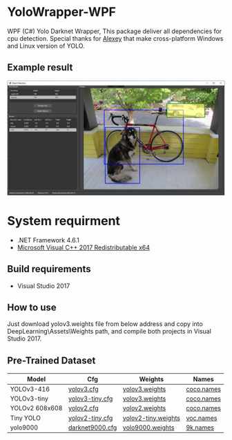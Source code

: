 # YoloWrapper-WPF
WPF (C#) Yolo Darknet Wrapper, This package deliver all dependencies for cpu detection. Special thanks for [Alexey](https://github.com/AlexeyAB/darknet) that make cross-platform Windows and Linux version of YOLO.

## Example result
![Wrapper GUI with detection result](images/WrapperGUI.JPG)


# System requirment
- .NET Framework 4.6.1
- [Microsoft Visual C++ 2017 Redistributable x64](https://go.microsoft.com/fwlink/?LinkId=746572)

## Build requirements
- Visual Studio 2017

## How to use
Just download yolov3.weights file from below address and copy into DeepLearning\Assets\Weights path, and compile both projects in Visual Studio 2017.

## Pre-Trained Dataset
Model | Cfg | Weights | Names |
--- | --- | --- | --- |
YOLOv3-416 | [yolov3.cfg](https://github.com/pjreddie/darknet/blob/master/cfg/yolov3.cfg) | [yolov3.weights](https://pjreddie.com/media/files/yolov3.weights) | [coco.names](https://github.com/pjreddie/darknet/blob/master/data/coco.names) |
YOLOv3-tiny | [yolov3-tiny.cfg](https://github.com/pjreddie/darknet/blob/master/cfg/yolov3-tiny.cfg) | [yolov3.weights](https://pjreddie.com/media/files/yolov3.weights) | [coco.names](https://github.com/pjreddie/darknet/blob/master/data/coco.names) |
YOLOv2 608x608 | [yolov2.cfg](https://github.com/pjreddie/darknet/blob/master/cfg/yolov2.cfg) | [yolov2.weights](https://pjreddie.com/media/files/yolov2.weights) | [coco.names](https://github.com/pjreddie/darknet/blob/master/data/coco.names) |
Tiny YOLO | [yolov2-tiny.cfg](https://github.com/pjreddie/darknet/blob/master/cfg/yolov2-tiny.cfg) | [yolov2-tiny.weights](https://pjreddie.com/media/files/yolov2-tiny.weights) | [voc.names](https://github.com/pjreddie/darknet/blob/master/data/voc.names) |
yolo9000 | [darknet9000.cfg](https://github.com/pjreddie/darknet/blob/master/cfg/darknet9000.cfg) | [yolo9000.weights](https://github.com/philipperemy/yolo-9000/tree/master/yolo9000-weights) | [9k.names](https://github.com/pjreddie/darknet/blob/master/data/9k.names) |

